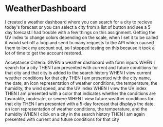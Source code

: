 # WeatherDashboard

I created a weather dashboard where you can search for a city to recieve today's forecast or you can select a city from a list of button and see a 5 day forecast.I had trouble with a few things on this assignment. Getting the UV index to change colors depending on the scale, when I set it to be called it would set off a loop and send to many requests to the API which caused them to lock my account out, so I stopped testing on this because it took a lot of time to get the account restored.

Acceptance Criteria:
GIVEN a weather dashboard with form inputs
WHEN I search for a city
THEN I am presented with current and future conditions for that city and that city is added to the search history
WHEN I view current weather conditions for that city
THEN I am presented with the city name, the date, an icon representation of weather conditions, the temperature, the humidity, the wind speed, and the UV index
WHEN I view the UV index
THEN I am presented with a color that indicates whether the conditions are favorable, moderate, or severe
WHEN I view future weather conditions for that city
THEN I am presented with a 5-day forecast that displays the date, an icon representation of weather conditions, the temperature, and the humidity
WHEN I click on a city in the search history
THEN I am again presented with current and future conditions for that city
